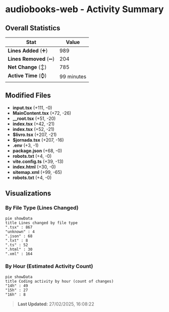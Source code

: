 # audiobooks-web - Activity Summary 

## Overall Statistics

| Stat                   | Value                                                             |
| ---------------------- | ----------------------------------------------------------------- |
| **Lines Added** (➕)   | 989                                          |
| **Lines Removed** (➖) | 204                                        |
| **Net Change** (↕)    | 785                |
| **Active Time** (⌚)   | 99 minutes |


## Modified Files
- **input.tsx** (+111, -0)
- **MainContent.tsx** (+72, -26)
- **__root.tsx** (+51, -20)
- **index.tsx** (+42, -21)
- **index.tsx** (+52, -21)
- **$livro.tsx** (+207, -21)
- **$jornada.tsx** (+207, -16)
- **.env** (+3, -1)
- **package.json** (+68, -0)
- **robots.txt** (+4, -0)
- **vite.config.ts** (+39, -13)
- **index.html** (+30, -0)
- **sitemap.xml** (+99, -65)
- **robots.txt** (+4, -0)

## Visualizations

### By File Type (Lines Changed)

```mermaid
pie showData
title Lines changed by file type
".tsx" : 867
"unknown" : 4
".json" : 68
".txt" : 8
".ts" : 52
".html" : 30
".xml" : 164
```

### By Hour (Estimated Activity Count)

```mermaid
pie showData
title Coding activity by hour (count of changes)
"14h" : 49
"15h" : 27
"16h" : 8
```


> **Last Updated:** 27/02/2025, 16:08:22